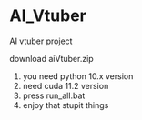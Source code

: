 # AI_Vtuber
AI vtuber project




download aiVtuber.zip
1. you need python 10.x version
2. need cuda 11.2 version
3. press run_all.bat
4. enjoy that stupit things
